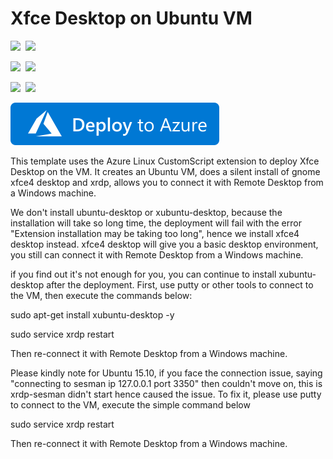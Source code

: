 # Xfce Desktop on Ubuntu VM

<IMG SRC="https://azurequickstartsservice.blob.core.windows.net/badges/ubuntu-desktop-xfce-rdp/PublicLastTestDate.svg" />&nbsp;
<IMG SRC="https://azurequickstartsservice.blob.core.windows.net/badges/ubuntu-desktop-xfce-rdp/PublicDeployment.svg" />&nbsp;

<IMG SRC="https://azurequickstartsservice.blob.core.windows.net/badges/ubuntu-desktop-xfce-rdp/FairfaxLastTestDate.svg" />&nbsp;
<IMG SRC="https://azurequickstartsservice.blob.core.windows.net/badges/ubuntu-desktop-xfce-rdp/FairfaxDeployment.svg" />&nbsp;

<IMG SRC="https://azurequickstartsservice.blob.core.windows.net/badges/ubuntu-desktop-xfce-rdp/BestPracticeResult.svg" />&nbsp;
<IMG SRC="https://azurequickstartsservice.blob.core.windows.net/badges/ubuntu-desktop-xfce-rdp/CredScanResult.svg" />&nbsp;

<a href="https://portal.azure.com/#create/Microsoft.Template/uri/https%3A%2F%2Fraw.githubusercontent.com%2FAzure%2Fazure-quickstart-templates%2Fmaster%2Fubuntu-desktop-xfce-rdp%2Fazuredeploy.json" target="_blank"><img src="https://raw.githubusercontent.com/Azure/azure-quickstart-templates/master/1-CONTRIBUTION-GUIDE/images/deploytoazure.svg?sanitize=true"/></a>

This template uses the Azure Linux CustomScript extension to deploy Xfce Desktop on the VM. It creates an Ubuntu VM, does a silent install of gnome xfce4 desktop and xrdp, allows you to connect it with Remote Desktop from a Windows machine.

We don't install ubuntu-desktop or xubuntu-desktop, because the installation will take so long time, the deployment will fail with the error "Extension installation may be taking too long", hence we install xfce4 desktop instead. 
xfce4 desktop will give you a basic desktop environment, you still can connect it with Remote Desktop from a Windows machine.

if you find out it's not enough for you, you can continue to install xubuntu-desktop after the deployment. First, use putty or other tools to connect to the VM, then execute the commands below:

sudo apt-get install xubuntu-desktop -y

sudo service xrdp restart

Then re-connect it with Remote Desktop from a Windows machine.




Please kindly note for Ubuntu 15.10, if you face the connection issue, saying "connecting to sesman ip 127.0.0.1 port 3350" then couldn't move on, this is  xrdp-sesman didn't start hence caused the issue. To fix it, please use putty to connect to the VM, execute the simple command below

sudo service xrdp restart

Then re-connect it with Remote Desktop from a Windows machine. 

